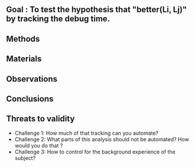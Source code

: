 ## Goal : To test the hypothesis that "better(Li, Lj)" by tracking the debug time.
## Methods 
## Materials
## Observations
## Conclusions
## Threats to validity
- Challenge 1: How much of that tracking can you automate?
- Challenge 2: What parts of this analysis should not be automated? How would you do that ?
- Challenge 3: How to control for the background experience of the subject?
